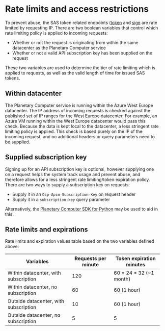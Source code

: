 # Rate limits and access restrictions

To prevent abuse, the SAS token related endpoints
([token](https://planetarycomputer.microsoft.com/data/v1/token) and
[sign](https://planetarycomputer.microsoft.com/data/v1/sign) are rate limited by
requesting IP. There are two boolean variables that control which rate limiting
policy is applied to incoming requests:
  * Whether or not the request is originating from within the same datacenter as
    the Planetary Computer service
  * Whether or not a valid API subscription key has been supplied on the request

These two variables are used to determine the tier of rate limiting which is
applied to requests, as well as the valid length of time for issued SAS tokens.


## Within datacenter

The Planetary Computer service is running within the Azure West Europe
datacenter. The IP address of incoming requests is checked against the published
set of IP ranges for the West Europe datacenter. For example, an Azure VM
running within the West Europe datacenter would pass this check. Because the
data is kept local to the datacenter, a less stringent rate limiting policy is
applied. This check is based purely on the IP of the incoming request, and no
additional headers or query parameters need to be supplied.


## Supplied subscription key

Signing up for an API subscription key is optional, however supplying one on a
request helps the system track usage and prevent abuse, and therefore allows for
a less stringent rate limiting/token expiration policy. There are two ways to
supply a subscription key on requests:
  * Supply it in an `Ocp-Apim-Subscription-Key` on request header
  * Supply it in a `subscription-key` query parameter

Alternatively, the [Planetary Computer SDK for
Python](https://github.com/microsoft/planetary-computer-sdk-for-python) may be
used to aid in this.


## Rate limits and expirations

Rate limits and expiration values table based on the two variables defined
above:

| Variables                           | Requests per minute | Token expiration minutes |
|-------------------------------------|---------------------|--------------------------|
|Within datacenter, with subscription | 120                 | 60 * 24 * 32 (~1 month)  |
|Within datacenter, no subscription   | 60                  | 60 (1 hour)              |
|Outside datacenter, with subscription| 10                  | 60 (1 hour)              |
|Outside datacenter, no subscription  | 5                   | 5                        |
